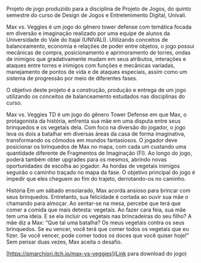 Projeto de jogo produzido para a disciplina de Projeto de Jogos, do quinto semestre do curso de Design de Jogos e Entretenimento Digital, Univali.

Max vs. Veggies é um jogo do gênero tower defense com temática focada em diversão e imaginação realizado por uma equipe de alunos da Universidade do Vale do Itajaí (UNIVALI). 
Utilizando conceitos de balanceamento, economia e relações de poder entre objetos, o jogo possui mecânicas de compra, posicionamento e aprimoramento de torres, ondas de inimigos que gradativamente mudam em seus atributos, 
interações e ataques entre torres e inimigos com funções e mecânicas variadas, manejamento de pontos de vida e de ataques especiais, assim como um sistema de progressão por meio de diferentes fases.

O objetivo deste projeto é a construção, produção e entrega de um jogo utilizando os conceitos de balanceamento estudados nas disciplinas do curso.

Max vs. Veggies TD é um jogo do gênero Tower Defense em que Max, o protagonista da história, enfrenta sua mãe em uma disputa entre seus brinquedos e os vegetais dela. 
Com foco na diversão do jogador, o jogo leva os dois a batalhar em diversas áreas da casa de forma imaginativa, transformando os cômodos em mundos fantasiosos. 
O jogador deve posicionar os brinquedos de Max no mapa, com cada um custando uma quantidade diferente de Fragmentos de Imaginação (FI). 
Ao longo do jogo, poderá também obter upgrades para os mesmos, abrindo novas oportunidades de escolha ao jogador. 
As hordas de vegetais inimigos seguirão o caminho traçado no mapa da fase. O objetivo principal do jogo é impedir que eles cheguem ao fim do trajeto, derrotando-os no caminho. 

História 
Em um sábado ensolarado, Max acorda ansioso para brincar com seus brinquedos. Entretanto, sua felicidade é cortada ao ouvir sua mãe o chamando para almoçar. Ao sentar-se na mesa, percebe que terá que comer a comida que mais detesta: vegetais. 
Ao fazer cara feia, sua mãe tem uma ideia. E se ela incluir os vegetais nas brincadeiras do seu filho? 
A mãe diz a Max: “Que tal uma batalha? Os meus vegetais contra os seus brinquedos. Se eu vencer, você terá que comer todos os vegetais que eu fizer. Se você vencer, pode comer todos os doces que você quiser hoje!” 
Sem pensar duas vezes, Max aceita o desafio. 

[https://pmarchiori.itch.io/max-vs-veggies](Link para download do jogo)
